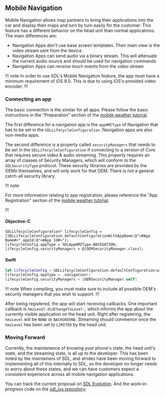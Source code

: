 ## Mobile Navigation

Mobile Navigation allows map partners to bring their applications into the car and display their maps and turn by turn easily for the customer. This feature has a different behavior on the head unit than normal applications. The main differences are:

* Navigation Apps don't use base screen templates. Their main view is the video stream sent from the device
* Navigation Apps can send audio via a binary stream. This will attenuate the current audio source and should be used for navigation commands
* Navigation Apps can receive touch events from the video stream

!!! note
In order to use SDL's Mobile Navigation feature, the app must have a minimum requirement of iOS 8.0. This is due to using iOS's provided video encoder.
!!!

### Connecting an app

The basic connection is the similar for all apps. Please follow the basic instructions in the "Preparation" section of the [mobile weather tutorial](https://github.com/smartdevicelink/sdl_mobileweather_tutorial_ios/wiki/Section%201%20Preparation).

The first difference for a navigation app is the `appHMIType` of Navigation that has to be set in the `SDLLifecycleConfiguration`. Navigation apps are also non-media apps.

The second difference is a property called `securityManagers` that needs to be set in the `SDLLifecycleConfiguration` if connecting to a version of Core that requires secure video & audio streaming. This property requires an array of classes of Security Managers, which will conform to the `SDLSecurityType` protocol. These security libraries are provided by the OEMs themselves, and will only work for that OEM. There is not a general catch-all security library.

!!! note

For more information relating to app registration, please reference the "App Registration" section of the [mobile weather tutorial](https://github.com/smartdevicelink/sdl_mobileweather_tutorial_ios/wiki/Section%201%20Preparation#app-registration).

!!!

#### Objective-C
```objc
SDLLifecycleConfiguration* lifecycleConfig = [SDLLifecycleConfiguration defaultConfigurationWithAppName:@"<#App Name#>" appId:@"<#App Id#>"];
lifecycleConfig.appType = SDLAppHMIType.NAVIGATION;
lifecycleConfig.securityManagers = @[OEMSecurityManager.class];
```

#### Swift
```swift
let lifecycleConfig = SDLLifecycleConfiguration.defaultConfiguration(withAppName: "<#App Name#>", appId: "<#App Id#>")
lifecycleConfig.appType = .navigation()
lifecycleConfig.securityManagers = [OEMSecurityManager.self]
```

!!! note
When compiling, you must make sure to include all possible OEM's security managers that you wish to support.
!!!

After being registered, the app will start receiving callbacks. One important callback is `hmiLevel:didChangeToLevel:`, which informs the app about the currently visible application on the head unit. Right after registering, the `hmiLevel` will be `NONE` or `BACKGROUND`. Streaming should commence once the `hmiLevel` has been set to `LIMITED` by the head unit.

### Moving Forward
Currently, the maintanence of knowing your phone's state, the head unit's state, and the streaming state, is all up to the developer. This has been noted by the maintainers of SDL, and strides have been moving forward to implementing all of this internally to SDL, so the developer no longer needs to worry about these states, and we can have customers expect a consistent experience across all mobile navigation applications.

You can track the current proposal on [SDL Evolution](https://github.com/smartdevicelink/sdl_evolution/pull/56).
And the work-in-progress code on the [sdl_ios repository](https://github.com/smartdevicelink/sdl_ios/pull/514).